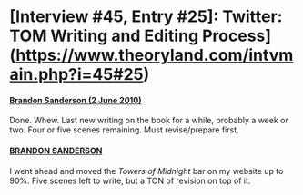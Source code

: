 # [Interview #45, Entry #25]: Twitter: TOM Writing and Editing Process](https://www.theoryland.com/intvmain.php?i=45#25)

#### [Brandon Sanderson (2 June 2010)](http://twitter.com/BrandonSandrson/status/15237392266)

Done. Whew. Last new writing on the book for a while, probably a week or two. Four or five scenes remaining. Must revise/prepare first.

#### [BRANDON SANDERSON](http://twitter.com/BrandonSandrson/status/15273176163)

I went ahead and moved the
*Towers of Midnight*
bar on my website up to 90%. Five scenes left to write, but a TON of revision on top of it.

